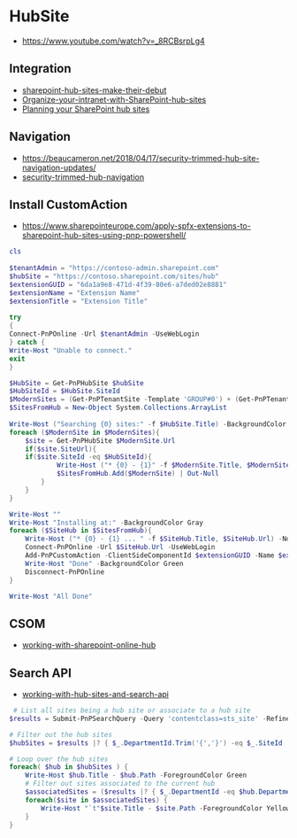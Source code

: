 # HubSite

- https://www.youtube.com/watch?v=_8RCBsrpLg4

## Integration

- [sharepoint-hub-sites-make-their-debut](http://ericoverfield.com/sharepoint-hub-sites-make-their-debut/)
- [Organize-your-intranet-with-SharePoint-hub-sites](https://techcommunity.microsoft.com/t5/SharePoint-Blog/Organize-your-intranet-with-SharePoint-hub-sites/ba-p/174081)
- [Planning your SharePoint hub sites](https://support.office.com/en-us/article/planning-your-sharepoint-hub-sites-4e95dcd8-7e79-4732-aa9b-2f351031b4c2?ui=en-US&rs=en-US&ad=US)

## Navigation

- https://beaucameron.net/2018/04/17/security-trimmed-hub-site-navigation-updates/
- [security-trimmed-hub-navigation](http://www.aerieconsulting.com/blog/security-trimmed-hub-navigation)

## Install CustomAction
- https://www.sharepointeurope.com/apply-spfx-extensions-to-sharepoint-hub-sites-using-pnp-powershell/


```Powershell
cls
 
$tenantAdmin = "https://contoso-admin.sharepoint.com"
$hubSite = "https://contoso.sharepoint.com/sites/hub"
$extensionGUID = "6da1a9e8-471d-4f39-80e6-a7ded02e8881"
$extensionName = "Extension Name"
$extensionTitle = "Extension Title"
 
try
{
Connect-PnPOnline -Url $tenantAdmin -UseWebLogin
} catch {
Write-Host "Unable to connect."
exit
}

$HubSite = Get-PnPHubSite $hubSite
$HubSiteId = $HubSite.SiteId
$ModernSites = (Get-PnPTenantSite -Template 'GROUP#0') + (Get-PnPTenantSite -Template 'SITEPAGEPUBLISHING#0')
$SitesFromHub = New-Object System.Collections.ArrayList
 
Write-Host ("Searching {0} sites:" -f $HubSite.Title) -BackgroundColor Gray
foreach ($ModernSite in $ModernSites){
    $site = Get-PnPHubSite $ModernSite.Url
    if($site.SiteUrl){
    if($site.SiteId -eq $HubSiteId){
            Write-Host ("* {0} - {1}" -f $ModernSite.Title, $ModernSite.Url)
            $SitesFromHub.Add($ModernSite) | Out-Null
        }
    }
}

Write-Host ""
Write-Host "Installing at:" -BackgroundColor Gray
foreach ($SiteHub in $SitesFromHub){
    Write-Host ("* {0} - {1} ... " -f $SiteHub.Title, $SiteHub.Url) -NoNewline
    Connect-PnPOnline -Url $SiteHub.Url -UseWebLogin
    Add-PnPCustomAction -ClientSideComponentId $extensionGUID -Name $extensionName -Title $extensionTitle -Location ClientSideExtension.ApplicationCustomizer -Scope site
    Write-Host "Done" -BackgroundColor Green
    Disconnect-PnPOnline
}

Write-Host "All Done"
```

## CSOM

- [working-with-sharepoint-online-hub](https://www.vrdmn.com/2018/03/working-with-sharepoint-online-hub.html)

## Search API

- [working-with-hub-sites-and-search-api](https://www.techmikael.com/2018/04/working-with-hub-sites-and-search-api.html)

```Powershell
 # List all sites being a hub site or associate to a hub site
$results = Submit-PnPSearchQuery -Query 'contentclass=sts_site' -RefinementFilters 'departmentid:string("{*",linguistics=off)' -TrimDuplicates $false -SelectProperties @("Title","Path","DepartmentId","SiteId") -All -RelevantResults

# Filter out the hub sites
$hubSites = $results |? { $_.DepartmentId.Trim('{','}') -eq $_.SiteId  }

# Loop over the hub sites
foreach( $hub in $hubSites ) {
    Write-Host $hub.Title - $hub.Path -ForegroundColor Green
    # Filter out sites associated to the current hub
    $associatedSites = ($results |? { $_.DepartmentId -eq $hub.DepartmentId -and $_.SiteId -ne $hub.SiteId })
    foreach($site in $associatedSites) {
        Write-Host "`t"$site.Title - $site.Path -ForegroundColor Yellow
    }
}
```
